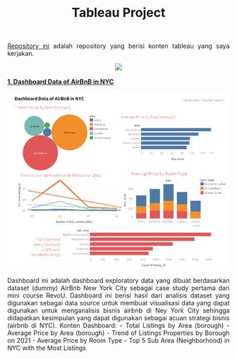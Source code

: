 <br />

<p align="center">
  <b><h1 align="center">Tableau Project</h1></b>
</p>

<br />

<p align="justify">
  <a href="https://github.com/fedyrahmatullah/Tableau/">Repository ini</a> adalah repository yang berisi konten tableau yang saya kerjakan.
</p>

<p align="center">
  <a href='https://public.tableau.com/app/profile/fedy.rahmatullah'><img src="https://avatars.githubusercontent.com/u/828667?s=200&v=4"></a>
</p>

<p align="justify">
  <b><a href="https://github.com/fedyrahmatullah/Dashboard-Data-of-NYC-Airbnb">1. Dashboard Data of AirBnB in NYC</a></b>
</p>
<p align="center">
  <a href='https://public.tableau.com/app/profile/fedy.rahmatullah'><img src="https://github.com/fedyrahmatullah/Dashboard-Data-of-NYC-Airbnb/blob/main/IMG/Exploratory%20Data%20of%20Airbnb%20NY.png?raw=true"></a>
</p>
<p align="justify">
  Dashboard ini adalah dashboard exploratory data yang dibuat berdasarkan dataset (dummy) AirBnb New York City sebagai case study pertama dari mini course RevoU.
  Dashboard ini berisi hasil dari analisis dataset yang digunakan sebagai data source untuk membuat visualisasi data yang dapat digunakan untuk menganalisis bisnis airbnb di Ney York City sehingga didapatkan kesimpulan yang dapat digunakan sebagai acuan strategi bisnis (airbnb di NYC).
Konten Dashboard:
- Total Listings by Area (borough)
-  Average Price by Area (borough)
- Trend of Listings Properties by Borough on 2021
- Average Price by Room Type
- Top 5 Sub Area (Neighborhood) in NYC with the Most Listings
</p>
